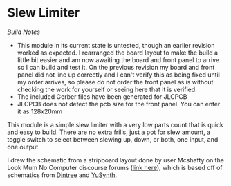 # Slew Limiter

*Build Notes* 

* This module in its current state is untested, though an earlier revision worked as expected. I rearranged the board layout to make the build a little bit easier and am now awaiting the board and front panel to arrive so I can build and test it. On the previous revision my board and front panel did not line up correctly and I can't verify this as being fixed until my order arrives, so please do not order the front panel as is without checking the work for yourself or seeing here that it is verified.
* The included Gerber files have been generated for JLCPCB
* JLCPCB does not detect the pcb size for the front panel. You can enter it as 128x20mm


This module is a simple slew limiter with a very low parts count that is quick and easy to build. There are no extra frills, just a pot for slew amount, a toggle switch to select between slewing up, down, or both, one input, and one output. 

I drew the schematic from a stripboard layout done by user Mcshafty on the Look Mum No Computer discourse forums ([link here](https://lookmumnocomputer.discourse.group/t/slew-generator-stripboard-confirmed-working/1865)), which is based off of schematics from [Dintree](https://dintree.com) and [YuSynth](https://yusynth.com).
